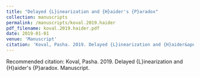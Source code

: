 ```yaml
---
title: "Delayed {L}inearization and {H}aider's {P}aradox"
collection: manuscripts
permalink: /manuscripts/koval.2019.haider
pdf_filename: koval.2019.haider.pdf
date: 2019-01-01
venue: 'Manuscript'
citation: 'Koval, Pasha. 2019. Delayed {L}inearization and {H}aider&apos;s {P}aradox. Manuscript.'
---
```

Recommended citation: Koval, Pasha. 2019. Delayed {L}inearization and {H}aider's {P}aradox. Manuscript.